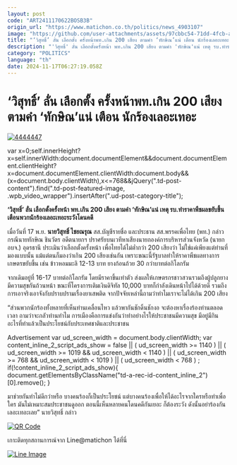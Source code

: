 ```yaml
---
layout: post
code: "ART2411170622BOSB3B"
origin_url: "https://www.matichon.co.th/politics/news_4903107"
image: "https://github.com/user-attachments/assets/97cbbc54-71dd-4fcb-a0da-23bd260f7fee"
title: "‘วิสุทธิ์’ ลั่น เลือกตั้ง ครั้งหน้าพท.เกิน 200 เสียง ตามคำ ‘ทักษิณ’แน่ เตือน นักร้องเลอะเทอะ"
description: "'วิสุทธิ์' ลั่น เลือกตั้งครั้งหน้า พท.เกิน 200 เสียง ตามคำ 'ทักษิณ'แน่ เหตุ รบ.ทำราคาพืชผลขยับขึ้น เตือนพวกนักร้องเลอะเทอะระวังโดนคดี"
category: "POLITICS"
language: "th"
date: 2024-11-17T06:27:19.058Z
---
```


# ‘วิสุทธิ์’ ลั่น เลือกตั้ง ครั้งหน้าพท.เกิน 200 เสียง ตามคำ ‘ทักษิณ’แน่ เตือน นักร้องเลอะเทอะ

[![](https://www.matichon.co.th/wp-content/uploads/2024/11/4444447.jpg "4444447")](https://www.matichon.co.th/wp-content/uploads/2024/11/4444447.jpg)

var x=0;self.innerHeight?x=self.innerWidth:document.documentElement&&document.documentElement.clientHeight?x=document.documentElement.clientWidth:document.body&&(x=document.body.clientWidth),x<=768&&jQuery(".td-post-content").find(".td-post-featured-image, .wpb\_video\_wrapper").insertAfter(".ud-post-category-title");

**‘วิสุทธิ์’ ลั่น เลือกตั้งครั้งหน้า พท.เกิน 200 เสียง ตามคำ ‘ทักษิณ’แน่ เหตุ รบ.ทำราคาพืชผลขยับขึ้น เตือนพวกนักร้องเลอะเทอะระวังโดนคดี**

เมื่อวันที่ 17 พ.ย. **นายวิสุทธิ์ ไชยณรุณ** สส.บัญชีรายชื่อ และประธาน สส.พรรคเพื่อไทย (พท.) กล่าวกรณีนายทักษิณ ชินวัตร อดีตนายกฯ ปราศรัยบนเวทีหาเสียงนายกองค์การบริหารส่วนจังหวัด (นายกอบจ.) อุดรธานี ประเมินว่าเลือกตั้งครั้งหน้า เพื่อไทยได้ไม่ต่ำกว่า 200 เสียงว่า ไม่ใช่แค่เพียงแต่ท่านที่มองแบบนั้น แม้แต่ตนก็มองว่าเกิน 200 เสียงเช่นกัน เพราะขณะนี้รัฐบาลทำให้ราคาพืชผลทางการเกษตรขยับขึ้น เช่น ข้าวหอมมะลิ 12-13 บาท ยางก้อนถ้วย 30 กว่าบาทต่อกิโลกรัม

จากเดิมอยู่ที่ 16-17 บาทต่อกิโลกรัม โดยมีราคาขึ้นเท่าตัว ส่งผลให้เกษตรกรชาวสวนรวมถึงผู้ปลูกยางมีความสุขกันถ้วนหน้า ขณะที่โครงการเติมเงินดิจิทัล 10,000 บาทก็กำลังเดินหน้าไปได้ด้วยดี รวมถึงการเอาจริงเอาจังกับปราบปรามเรื่องยาเสพติด จากปัจจัยเหล่านี้ถามว่าทำไมเราจะไม่ได้เกิน 200 เสียง

“ส่วนพวกนักร้องทั้งหลายที่เห็นท่านเคลื่อนไหว แล้วพากันชักดิ้นชักงอ จะต้องหาเรื่องร้องท่านตลอดเวลา ถามว่าจะกลัวท่านทำไม การเมืองคือการแข่งกันว่าทำอย่างไรให้ประชาชนมีความสุข มีอยู่มีกิน อะไรที่ทำแล้วเป็นประโยชน์กับประเทศชาติและประชาชน

Advertisement var ud\_screen\_width = document.body.clientWidth; var content\_inline\_2\_script\_ads\_show = false || ( ud\_screen\_width >= 1140 ) || ( ud\_screen\_width >= 1019 && ud\_screen\_width < 1140 ) || ( ud\_screen\_width >= 768 && ud\_screen\_width < 1019 ) || ( ud\_screen\_width < 768 ) ; if(!content\_inline\_2\_script\_ads\_show){ document.getElementsByClassName("td-a-rec-id-content\_inline\_2")\[0\].remove(); }

มาช่วยกันทำไม่ดีกว่าหรือ บางคนร้องก็เป็นประโยชน์ แต่บางคนร้องเพื่อให้ได้อะไรจากใครหรือทำเพื่อใคร มันไม่เหมาะสมประชาชนดูออก ตอนนี้เห็นหลายคนโดนคดีกันเยอะ ก็ต้องระวัง ดังนั้นอย่าร้องกันเลอะเทอะเลย” นายวิสุทธิ์ กล่าว

[![QR Code](https://www.matichon.co.th/wp-content/uploads/2023/07/wob1371z.jpg)](https://lin.ee/ht0nDxX)

เกาะติดทุกสถานการณ์จาก Line@matichon ได้ที่นี่

[![Line Image](https://www.matichon.co.th/wp-content/uploads/2023/07/th.png)](https://lin.ee/ht0nDxX)